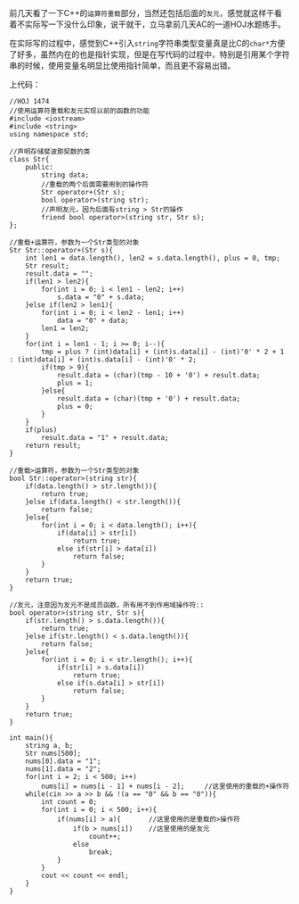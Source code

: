 前几天看了一下C++的```运算符重载```部分，当然还包括后面的```友元```，感觉就这样干看着不实际写一下没什么印象，说干就干，立马拿前几天AC的一道HOJ水题练手。  

在实际写的过程中，感觉到C++引入```string```字符串类型变量真是比C的```char*```方便了好多，虽然内在的也是指针实现，但是在写代码的过程中，特别是引用某个字符串的时候，使用变量名明显比使用指针简单，而且更不容易出错。  

上代码：  

    //HOJ 1474
    //使用运算符重载和友元实现以前的函数的功能
    #include <iostream>
    #include <string>
    using namespace std;
    
    //声明存储斐波那契数的类
    class Str{
        public:
            string data;
            //重载的两个后面需要用到的操作符
            Str operator+(Str s);
            bool operator>(string str);
            //声明友元，因为后面有string > Str的操作
            friend bool operator>(string str, Str s);
    };

    //重载+运算符，参数为一个Str类型的对象
    Str Str::operator+(Str s){
        int len1 = data.length(), len2 = s.data.length(), plus = 0, tmp;
        Str result;
        result.data = "";
        if(len1 > len2){
            for(int i = 0; i < len1 - len2; i++)
                s.data = "0" + s.data;
        }else if(len2 > len1){
            for(int i = 0; i < len2 - len1; i++)
                data = "0" + data;
            len1 = len2;
        }
        for(int i = len1 - 1; i >= 0; i--){
            tmp = plus ? (int)data[i] + (int)s.data[i] - (int)'0' * 2 + 1 : (int)data[i] + (int)s.data[i] - (int)'0' * 2;
            if(tmp > 9){
                result.data = (char)(tmp - 10 + '0') + result.data;
                plus = 1;
            }else{
                result.data = (char)(tmp + '0') + result.data;
                plus = 0;
            }
        }
        if(plus)
            result.data = "1" + result.data;
        return result;
    }

    //重载>运算符，参数为一个Str类型的对象
    bool Str::operator>(string str){
        if(data.length() > str.length()){
            return true;
        }else if(data.length() < str.length()){
            return false;
        }else{
            for(int i = 0; i < data.length(); i++){
                if(data[i] > str[i])
                    return true;
                else if(str[i] > data[i])
                    return false;
            }
        }
        return true;
    }

    //友元，注意因为友元不是成员函数，所有用不到作用域操作符::
    bool operator>(string str, Str s){
        if(str.length() > s.data.length()){
            return true;
        }else if(str.length() < s.data.length()){
            return false;
        }else{
            for(int i = 0; i < str.length(); i++){
                if(str[i] > s.data[i])
                    return true;
                else if(s.data[i] > str[i])
                    return false;
            }
        }
        return true;
    }
    
    int main(){
        string a, b;
        Str nums[500];
        nums[0].data = "1";
        nums[1].data = "2";
        for(int i = 2; i < 500; i++)
            nums[i] = nums[i - 1] + nums[i - 2];     //这里使用的重载的+操作符
        while(cin >> a >> b && !(a == "0" && b == "0")){
            int count = 0;
            for(int i = 0; i < 500; i++){
                if(nums[i] > a){       //这里使用的是重载的>操作符
                    if(b > nums[i])    //这里使用的是友元
                        count++;
                    else
                        break;
                }
            }
            cout << count << endl;
        }
    }
